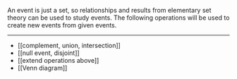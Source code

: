 
An event is just a set, so relationships and results from elementary set theory can be used to study events.
The following operations will be used to create new events from given events.

---

- [[complement, union, intersection]]
- [[null event, disjoint]]
- [[extend operations above]]
- [[Venn diagram]]

